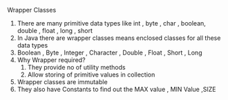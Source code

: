 Wrapper Classes
1. There are many primitive data types like int , byte , char , boolean, double , float , long , short
2. In Java there are wrapper classes means enclosed classes for all these data types
3. Boolean , Byte , Integer , Character , Double , Float , Short , Long
4. Why Wrapper required?
   1. They provide no of utility methods
   2. Allow storing of primitive values in collection
5. Wrapper classes are immutable
6. They also have Constants to find out the MAX value , MIN Value ,SIZE 
